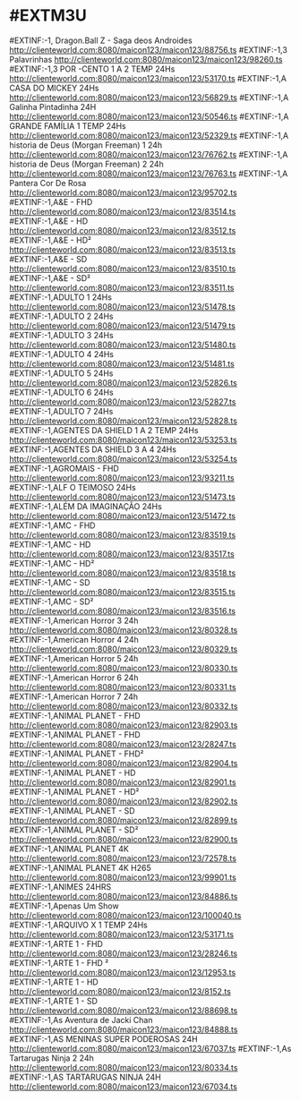 # #EXTM3U
#EXTINF:-1, Dragon.Ball Z - Saga deos Androides
http://clienteworld.com:8080/maicon123/maicon123/88756.ts
#EXTINF:-1,3 Palavrinhas
http://clienteworld.com:8080/maicon123/maicon123/98260.ts
#EXTINF:-1,3 POR -CENTO  1 A 2 TEMP 24Hs
http://clienteworld.com:8080/maicon123/maicon123/53170.ts
#EXTINF:-1,A CASA DO MICKEY 24Hs
http://clienteworld.com:8080/maicon123/maicon123/56829.ts
#EXTINF:-1,A Galinha Pintadinha  24H
http://clienteworld.com:8080/maicon123/maicon123/50546.ts
#EXTINF:-1,A GRANDE FAMÍLIA  1 TEMP 24Hs
http://clienteworld.com:8080/maicon123/maicon123/52329.ts
#EXTINF:-1,A historia de Deus (Morgan Freeman) 1 24h
http://clienteworld.com:8080/maicon123/maicon123/76762.ts
#EXTINF:-1,A historia de Deus (Morgan Freeman) 2 24h
http://clienteworld.com:8080/maicon123/maicon123/76763.ts
#EXTINF:-1,A Pantera Cor De Rosa
http://clienteworld.com:8080/maicon123/maicon123/95702.ts
#EXTINF:-1,A&E - FHD
http://clienteworld.com:8080/maicon123/maicon123/83514.ts
#EXTINF:-1,A&E - HD
http://clienteworld.com:8080/maicon123/maicon123/83512.ts
#EXTINF:-1,A&E - HD²
http://clienteworld.com:8080/maicon123/maicon123/83513.ts
#EXTINF:-1,A&E - SD
http://clienteworld.com:8080/maicon123/maicon123/83510.ts
#EXTINF:-1,A&E - SD²
http://clienteworld.com:8080/maicon123/maicon123/83511.ts
#EXTINF:-1,ADULTO 1 24Hs
http://clienteworld.com:8080/maicon123/maicon123/51478.ts
#EXTINF:-1,ADULTO 2 24Hs
http://clienteworld.com:8080/maicon123/maicon123/51479.ts
#EXTINF:-1,ADULTO 3 24Hs
http://clienteworld.com:8080/maicon123/maicon123/51480.ts
#EXTINF:-1,ADULTO 4 24Hs
http://clienteworld.com:8080/maicon123/maicon123/51481.ts
#EXTINF:-1,ADULTO 5 24Hs
http://clienteworld.com:8080/maicon123/maicon123/52826.ts
#EXTINF:-1,ADULTO 6 24Hs
http://clienteworld.com:8080/maicon123/maicon123/52827.ts
#EXTINF:-1,ADULTO 7 24Hs
http://clienteworld.com:8080/maicon123/maicon123/52828.ts
#EXTINF:-1,AGENTES DA SHIELD 1 A 2 TEMP 24Hs
http://clienteworld.com:8080/maicon123/maicon123/53253.ts
#EXTINF:-1,AGENTES DA SHIELD 3 A 4 24Hs
http://clienteworld.com:8080/maicon123/maicon123/53254.ts
#EXTINF:-1,AGROMAIS - FHD
http://clienteworld.com:8080/maicon123/maicon123/93211.ts
#EXTINF:-1,ALF O TEIMOSO 24Hs
http://clienteworld.com:8080/maicon123/maicon123/51473.ts
#EXTINF:-1,ALÉM DA IMAGINAÇÃO  24Hs
http://clienteworld.com:8080/maicon123/maicon123/51472.ts
#EXTINF:-1,AMC - FHD
http://clienteworld.com:8080/maicon123/maicon123/83519.ts
#EXTINF:-1,AMC - HD
http://clienteworld.com:8080/maicon123/maicon123/83517.ts
#EXTINF:-1,AMC - HD²
http://clienteworld.com:8080/maicon123/maicon123/83518.ts
#EXTINF:-1,AMC - SD
http://clienteworld.com:8080/maicon123/maicon123/83515.ts
#EXTINF:-1,AMC - SD²
http://clienteworld.com:8080/maicon123/maicon123/83516.ts
#EXTINF:-1,American Horror 3 24h
http://clienteworld.com:8080/maicon123/maicon123/80328.ts
#EXTINF:-1,American Horror 4 24h
http://clienteworld.com:8080/maicon123/maicon123/80329.ts
#EXTINF:-1,American Horror 5 24h
http://clienteworld.com:8080/maicon123/maicon123/80330.ts
#EXTINF:-1,American Horror 6 24h
http://clienteworld.com:8080/maicon123/maicon123/80331.ts
#EXTINF:-1,American Horror 7 24h
http://clienteworld.com:8080/maicon123/maicon123/80332.ts
#EXTINF:-1,ANIMAL  PLANET - FHD
http://clienteworld.com:8080/maicon123/maicon123/82903.ts
#EXTINF:-1,ANIMAL  PLANET - FHD
http://clienteworld.com:8080/maicon123/maicon123/28247.ts
#EXTINF:-1,ANIMAL PLANET - FHD²
http://clienteworld.com:8080/maicon123/maicon123/82904.ts
#EXTINF:-1,ANIMAL PLANET - HD
http://clienteworld.com:8080/maicon123/maicon123/82901.ts
#EXTINF:-1,ANIMAL PLANET - HD²
http://clienteworld.com:8080/maicon123/maicon123/82902.ts
#EXTINF:-1,ANIMAL PLANET - SD
http://clienteworld.com:8080/maicon123/maicon123/82899.ts
#EXTINF:-1,ANIMAL PLANET - SD²
http://clienteworld.com:8080/maicon123/maicon123/82900.ts
#EXTINF:-1,ANIMAL PLANET 4K
http://clienteworld.com:8080/maicon123/maicon123/72578.ts
#EXTINF:-1,ANIMAL PLANET 4K H265
http://clienteworld.com:8080/maicon123/maicon123/99901.ts
#EXTINF:-1,ANIMES 24HRS
http://clienteworld.com:8080/maicon123/maicon123/84886.ts
#EXTINF:-1,Apenas Um Show
http://clienteworld.com:8080/maicon123/maicon123/100040.ts
#EXTINF:-1,ARQUIVO X  1 TEMP 24Hs
http://clienteworld.com:8080/maicon123/maicon123/53171.ts
#EXTINF:-1,ARTE 1 - FHD
http://clienteworld.com:8080/maicon123/maicon123/28246.ts
#EXTINF:-1,ARTE 1 - FHD ²
http://clienteworld.com:8080/maicon123/maicon123/12953.ts
#EXTINF:-1,ARTE 1 - HD
http://clienteworld.com:8080/maicon123/maicon123/8152.ts
#EXTINF:-1,ARTE 1 - SD
http://clienteworld.com:8080/maicon123/maicon123/88698.ts
#EXTINF:-1,As Aventura de Jacki Chan
http://clienteworld.com:8080/maicon123/maicon123/84888.ts
#EXTINF:-1,AS MENINAS SUPER PODEROSAS 24H
http://clienteworld.com:8080/maicon123/maicon123/67037.ts
#EXTINF:-1,As Tartarugas Ninja 2 24h
http://clienteworld.com:8080/maicon123/maicon123/80334.ts
#EXTINF:-1,AS TARTARUGAS NINJA 24H
http://clienteworld.com:8080/maicon123/maicon123/67034.ts
